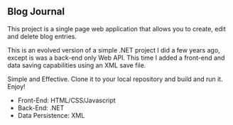 ## Blog Journal
This project is a single page web application that allows you to create, edit and delete blog entries.

This is an evolved version of a simple .NET project I did a few years ago, except is was a back-end only Web API. This time I added a front-end and data saving capabilities using an XML save file.

Simple and Effective. Clone it to your local repository and build and run it. Enjoy!

- Front-End: HTML/CSS/Javascript
- Back-End: .NET
- Data Persistence: XML
